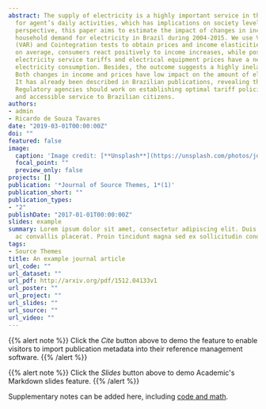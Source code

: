```yaml
---
abstract: The supply of electricity is a highly important service in the economy. It is a basic condition
  for agent’s daily activities, which has implications on society level of welfare. From this
  perspective, this paper aims to estimate the impact of changes in income and prices on
  household demand for electricity in Brazil during 2004-2015. We use Vectors Autoregressive
  (VAR) and Cointegration tests to obtain prices and income elasticities. The results shows that,
  on average, consumers react positively to income increases, while positive changes in
  electricity service tariffs and electrical equipment prices have a negative impact on residential
  electricity consumption. Besides, the outcome suggests a highly inelastic demand in Brazil.
  Both changes in income and prices have low impact on the amount of electricity consumption.
  It has already been described in Brazilian publications, revealing the need for sectorial policies.
  Regulatory agencies should work on establishing optimal tariff policies, aiming a more efficient
  and accessible service to Brazilian citizens.
authors:
- admin
- Ricardo de Souza Tavares
date: "2019-03-01T00:00:00Z"
doi: ""
featured: false
image:
  caption: 'Image credit: [**Unsplash**](https://unsplash.com/photos/jdD8gXaTZsc)'
  focal_point: ""
  preview_only: false
projects: []
publication: '*Journal of Source Themes, 1*(1)'
publication_short: ""
publication_types:
- "2"
publishDate: "2017-01-01T00:00:00Z"
slides: example
summary: Lorem ipsum dolor sit amet, consectetur adipiscing elit. Duis posuere tellus
  ac convallis placerat. Proin tincidunt magna sed ex sollicitudin condimentum.
tags:
- Source Themes
title: An example journal article
url_code: ""
url_dataset: ""
url_pdf: http://arxiv.org/pdf/1512.04133v1
url_poster: ""
url_project: ""
url_slides: ""
url_source: ""
url_video: ""
---
```


{{% alert note %}}
Click the *Cite* button above to demo the feature to enable visitors to import publication metadata into their reference management software.
{{% /alert %}}

{{% alert note %}}
Click the *Slides* button above to demo Academic's Markdown slides feature.
{{% /alert %}}

Supplementary notes can be added here, including [code and math](https://sourcethemes.com/academic/docs/writing-markdown-latex/).
